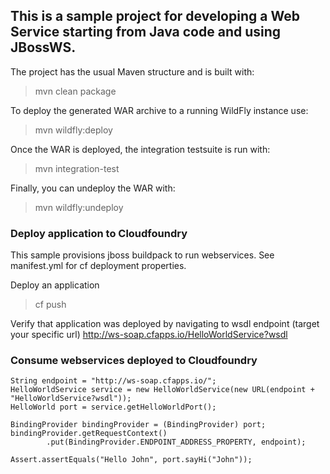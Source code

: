## This is a sample project for developing a Web Service starting from Java code and using JBossWS.

The project has the usual Maven structure and is built with:

> mvn clean package

To deploy the generated WAR archive to a running WildFly instance use:

> mvn wildfly:deploy

Once the WAR is deployed, the integration testsuite is run with:

> mvn integration-test

Finally, you can undeploy the WAR with:

> mvn wildfly:undeploy

### Deploy application to Cloudfoundry

This sample provisions jboss buildpack to run webservices.
See manifest.yml for cf deployment properties.

Deploy an application

> cf push

Verify that application was deployed by navigating to wsdl endpoint (target your specific url)
http://ws-soap.cfapps.io/HelloWorldService?wsdl

### Consume webservices deployed to Cloudfoundry

```
String endpoint = "http://ws-soap.cfapps.io/";
HelloWorldService service = new HelloWorldService(new URL(endpoint + "HelloWorldService?wsdl"));
HelloWorld port = service.getHelloWorldPort();

BindingProvider bindingProvider = (BindingProvider) port;
bindingProvider.getRequestContext()
        .put(BindingProvider.ENDPOINT_ADDRESS_PROPERTY, endpoint);
        
Assert.assertEquals("Hello John", port.sayHi("John"));
```        
